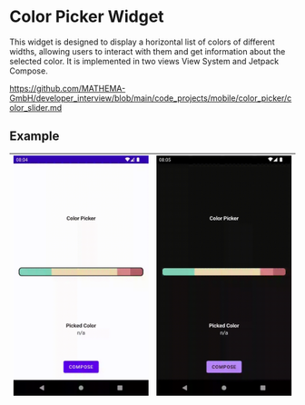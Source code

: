 # Color Picker Widget

This widget is designed to display a horizontal list of colors of different widths, allowing users to interact with them and get information about the selected color.
It is implemented in two views View System and Jetpack Compose.

https://github.com/MATHEMA-GmbH/developer_interview/blob/main/code_projects/mobile/color_picker/color_slider.md

## Example
| ![scanning_preview](readme/preview_l.gif) | ![dark_theme](readme/preview_d.gif) |
| --------------------------------------- | --------------------------------------- |
